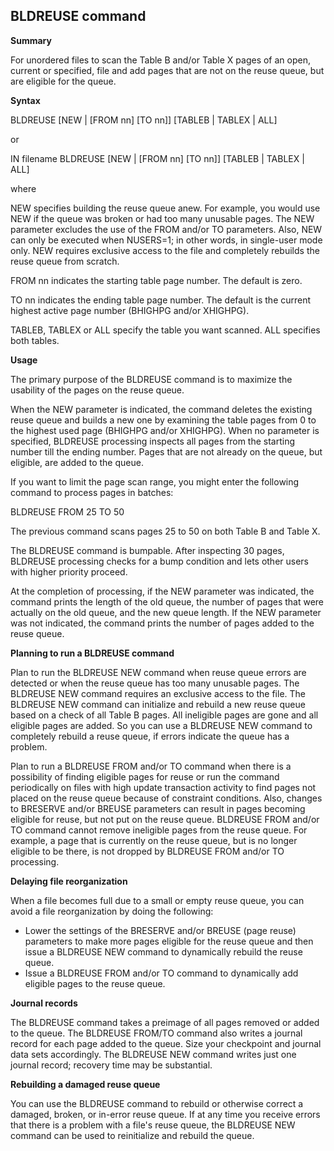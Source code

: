 ## BLDREUSE command

**Summary**

For unordered files to scan the Table B and/or Table X pages of an open, current or specified, file and add pages that are not on the reuse queue, but are eligible for the queue.

**Syntax**

BLDREUSE [NEW | [FROM nn] [TO nn]] [TABLEB | TABLEX | ALL]

or

IN filename BLDREUSE [NEW | [FROM nn] [TO nn]]
[TABLEB | TABLEX | ALL]

where

NEW specifies building the reuse queue anew.  For example, you would use NEW if the queue was broken or had too many unusable pages. The NEW parameter excludes the use of the FROM and/or TO parameters. Also, NEW can only be executed when NUSERS=1; in other words, in single-user mode only. NEW requires exclusive access to the file and completely rebuilds the reuse queue from scratch.

FROM nn indicates the starting table page number. The default is zero.

TO nn indicates the ending table page number. The default is the current highest active page number (BHIGHPG and/or XHIGHPG).

TABLEB, TABLEX or ALL specify the table you want scanned. ALL specifies both tables.

**Usage**

The primary purpose of the BLDREUSE command is to maximize the usability of the pages on the reuse queue.

When the NEW parameter is indicated, the command deletes the existing reuse queue and builds a new one by examining the table pages from 0 to the highest used page (BHIGHPG and/or XHIGHPG). When no parameter is specified, BLDREUSE processing inspects all pages from the starting number till the ending number. Pages that are not already on the queue, but eligible, are added to the queue.

If you want to limit the page scan range, you might enter the following command to process pages in batches:

BLDREUSE FROM 25 TO 50

The previous command scans pages 25 to 50 on both Table B and Table X.

The BLDREUSE command is bumpable. After inspecting 30 pages, BLDREUSE processing checks for a bump condition and lets other users with higher priority proceed.

At the completion of processing, if the NEW parameter was indicated, the command prints the length of the old queue, the number of pages that were actually on the old queue, and the new queue length. If the NEW parameter was not indicated, the command prints the number of pages added to the reuse queue.

**Planning to run a BLDREUSE command**

Plan to run the BLDREUSE NEW command when reuse queue errors are detected or when the reuse queue has too many unusable pages. The BLDREUSE NEW command requires an exclusive access to the file. The BLDREUSE NEW command can initialize and rebuild a new reuse queue based on a check of all Table B pages. All ineligible pages are gone and all eligible pages are added. So you can use a BLDREUSE NEW command to completely rebuild a reuse queue, if errors indicate the queue has a problem.

Plan to run a BLDREUSE FROM and/or TO command when there is a possibility of finding eligible pages for reuse or run the command periodically on files with high update transaction activity to find pages not placed on the reuse queue because of constraint conditions. Also, changes to BRESERVE and/or BREUSE parameters can result in pages becoming eligible for reuse, but not put on the reuse queue. BLDREUSE FROM and/or TO command cannot remove ineligible pages from the reuse queue. For example, a page that is currently on the reuse queue, but is no longer eligible to be there, is not dropped by BLDREUSE FROM and/or TO processing.

**Delaying file reorganization**

When a file becomes full due to a small or empty reuse queue, you can avoid a file reorganization by doing the following:

* Lower the settings of the BRESERVE and/or BREUSE (page reuse) parameters to make more pages eligible for the reuse queue and then issue a BLDREUSE NEW command to dynamically rebuild the reuse queue.
* Issue a BLDREUSE FROM and/or TO command to dynamically add eligible pages to the reuse queue.

**Journal records**

The BLDREUSE command takes a preimage of all pages removed or added to the queue. The BLDREUSE FROM/TO command also writes a journal record for each page added to the queue. Size your checkpoint and journal data sets accordingly. The BLDREUSE NEW command writes just one journal record; recovery time may be substantial.

**Rebuilding a damaged reuse queue**

You can use the BLDREUSE command to rebuild or otherwise correct a damaged, broken, or in-error reuse queue. If at any time you receive errors that there is a problem with a file's reuse queue, the BLDREUSE NEW command can be used to reinitialize and rebuild the queue.
